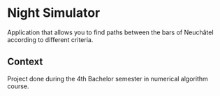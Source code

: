 # Night Simulator

Application that allows you to find paths between the bars of Neuchâtel according to different criteria. 

## Context

Project done during the 4th Bachelor semester in numerical algorithm course.
